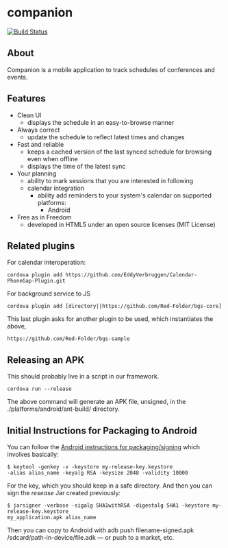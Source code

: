 companion
=========
[![Build Status](https://travis-ci.org/TelaSocial/companion.svg?branch=master)](https://travis-ci.org/TelaSocial/companion)

## About

Companion is a mobile application to track schedules of conferences and events.

## Features

* Clean UI
  * displays the schedule in an easy-to-browse manner
* Always correct
  * update the schedule to reflect latest times and changes
* Fast and reliable
  * keeps a cached version of the last synced schedule for browsing even when offline
  * displays the time of the latest sync
* Your planning
  * ability to mark sessions that you are interested in following
  * calendar integration
    * ability add reminders to your system's calendar on supported platforms:
      * Android
* Free as in Freedom
  * developed in HTML5 under an open source licenses (MIT License)

## Related plugins

For calendar interoperation:

    cordova plugin add https://github.com/EddyVerbruggen/Calendar-PhoneGap-Plugin.git

For background service to JS

    cordova plugin add [directory||https://github.com/Red-Folder/bgs-core]

This last plugin asks for another plugin to be used, which instantiates the above,

    https://github.com/Red-Folder/bgs-sample

## Releasing an APK

This should probably live in a script in our framework.

    cordova run --release

The above command will generate an APK file, unsigned, in the ./platforms/android/ant-build/ directory.

## Initial Instructions for Packaging to Android

You can follow the [Android instructions for packaging/signing](http://developer.android.com/tools/publishing/app-signing.html) which involves basically:

    $ keytool -genkey -v -keystore my-release-key.keystore
    -alias alias_name -keyalg RSA -keysize 2048 -validity 10000

For the key, which you should keep in a safe directory. And then you can sign the *resease* Jar created previously:

    $ jarsigner -verbose -sigalg SHA1withRSA -digestalg SHA1 -keystore my-release-key.keystore
    my_application.apk alias_name

Then you can copy to Android with adb push filename-signed.apk /sdcard/path-in-device/file.adk — or push to a market, etc.
